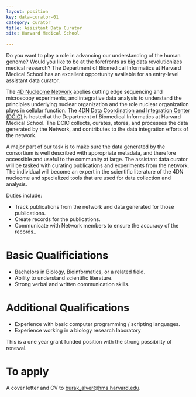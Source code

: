 ```yaml
---
layout: position
key: data-curator-01
category: curator
title: Assistant Data Curator
site: Harvard Medical School 
             
---
```

Do you want to play a role in advancing our understanding of the human genome? Would you like to be at the forefronts as big data revolutionizes medical research? The Department of Biomedical Informatics at Harvard Medical School has an excellent opportunity available for an entry-level assistant data curator. 

The [4D Nucleome Network](www.4dnucleome.org)  applies cutting edge sequencing and microscopy experiments, and integrative data analysis to understand the principles underlying nuclear organization and the role nuclear organization plays in cellular function. The [4DN Data Coordination and Integration Center (DCIC)](dcic.4dnucleome.org) is hosted at the Department of Biomedical Informatics at Harvard Medical School. The DCIC collects, curates, stores, and processes the data generated by the Network, and contributes to the data integration efforts of the network.

A major part of our task is to make sure the data generated by the consortium is well described with appropriate metadata, and therefore accessible and useful to the community at large. The assistant data curator will be tasked with curating publications and experiments from the network. The individual will become an expert in the scientific literature of the 4DN nucleome and specialized tools that are used for data collection and analysis.

Duties include:
- Track publications from the network and data generated for those publications.
- Create records for the publications.
- Communicate with Network members to ensure the accuracy of the records..

# Basic Qualificiations
- Bachelors in Biology, Bioinformatics, or a related field.
- Ability to understand scientific literature.
- Strong verbal and written communication skills.

# Additional Qualifications
- Experience with basic computer programming / scripting languages.
- Experience working in a biology research laboratory

This is a one year grant funded position with the strong possibility of renewal.

# To apply
A cover letter and CV to [burak_alver@hms.harvard.edu](mailto:burak_alver@hms.harvard.edu).
